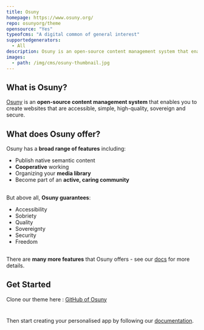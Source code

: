 ```yaml
---
title: Osuny
homepage: https://www.osuny.org/
repo: osunyorg/theme
opensource: "Yes"
typeofcms: "A digital common of general interest"
supportedgenerators:
  - All
description: Osuny is an open-source content management system that enables you to create websites that are accessible, simple, high-quality, sovereign and secure.
images:
  - path: /img/cms/osuny-thumbnail.jpg
---
```

## What is Osuny?

[Osuny](https://www.osuny.org/) is an __open-source content management system__ that enables you to create websites that are accessible, simple, high-quality, sovereign and secure.

## What does Osuny offer?

Osuny has a __broad range of features__ including:
* Publish native semantic content
* __Cooperative__ working
* Organizing your __media library__
* Become part of an __active, caring community__

##
But above all, __Osuny guarantees__:
 - Accessibility
 - Sobriety
 - Quality
 - Sovereignty
 - Security
 - Freedom
 
 ##
 There are __many more features__ that Osuny offers - see our [docs](https://developers.osuny.org/docs/) for more details.

 
## Get Started

Clone our theme here : [GitHub of Osuny](https://github.com/osunyorg/template)
#
Then start creating your personalised app by following our [documentation](https://developers.osuny.org/docs/website/).
